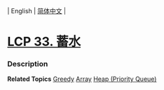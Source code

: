 | English | [简体中文](README.md) |

# [LCP 33. 蓄水](https://leetcode-cn.com/problems/o8SXZn)
 ### Description

**Related Topics**  [Greedy](https://leetcode-cn.com/tag/greedy) [Array](https://leetcode-cn.com/tag/array) [Heap (Priority Queue)](https://leetcode-cn.com/tag/heap-priority-queue) 